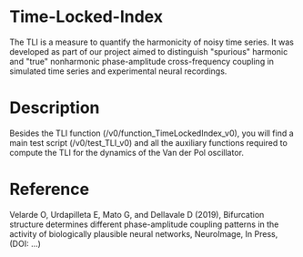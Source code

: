# Time-Locked-Index
The TLI is a measure to quantify the harmonicity of noisy time series. It was developed as part of our project aimed to distinguish "spurious" harmonic and "true" nonharmonic phase-amplitude cross-frequency coupling in simulated time series and experimental neural recordings.  

# Description
Besides the TLI function (/v0/function_TimeLockedIndex_v0), you will find a main test script (/v0/test_TLI_v0) and all the auxiliary functions required to compute the TLI for the dynamics of the Van der Pol oscillator.

# Reference
Velarde O, Urdapilleta E, Mato G, and Dellavale D (2019), Bifurcation
structure determines different phase-amplitude coupling patterns in the
activity of biologically plausible neural networks, NeuroImage, In Press,
(DOI: ...)
